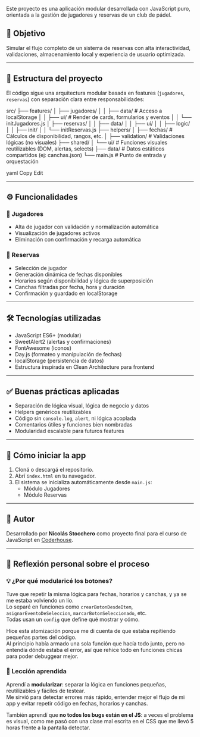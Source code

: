 Este proyecto es una aplicación modular desarrollada con JavaScript puro, orientada a la gestión de jugadores y reservas de un club de pádel.

## 📌 Objetivo

Simular el flujo completo de un sistema de reservas con alta interactividad, validaciones, almacenamiento local y experiencia de usuario optimizada.

---

## 🧱 Estructura del proyecto

El código sigue una arquitectura modular basada en features (`jugadores`, `reservas`) con separación clara entre responsabilidades:

src/
├── features/
│ ├── jugadores/
│ │ ├── data/ # Acceso a localStorage
│ │ ├── ui/ # Render de cards, formularios y eventos
│ │ └── initJugadores.js
│ ├── reservas/
│ │ ├── data/
│ │ ├── ui/
│ │ ├── logic/
│ │ ├── init/
│ │ └── initReservas.js
├── helpers/
│ ├── fechas/ # Cálculos de disponibilidad, rangos, etc.
│ ├── validation/ # Validaciones lógicas (no visuales)
├── shared/
│ └── ui/ # Funciones visuales reutilizables (DOM, alertas, selects)
├── data/ # Datos estáticos compartidos (ej: canchas.json)
└── main.js # Punto de entrada y orquestación

yaml
Copy
Edit

---

## ⚙️ Funcionalidades

### 🎯 Jugadores

- Alta de jugador con validación y normalización automática
- Visualización de jugadores activos
- Eliminación con confirmación y recarga automática

### 📅 Reservas

- Selección de jugador
- Generación dinámica de fechas disponibles
- Horarios según disponibilidad y lógica de superposición
- Canchas filtradas por fecha, hora y duración
- Confirmación y guardado en localStorage

---

## 🛠️ Tecnologías utilizadas

- JavaScript ES6+ (modular)
- SweetAlert2 (alertas y confirmaciones)
- FontAwesome (iconos)
- Day.js (formateo y manipulación de fechas)
- localStorage (persistencia de datos)
- Estructura inspirada en Clean Architecture para frontend

---

## ✅ Buenas prácticas aplicadas

- Separación de lógica visual, lógica de negocio y datos
- Helpers genéricos reutilizables
- Código sin `console.log`, `alert`, ni lógica acoplada
- Comentarios útiles y funciones bien nombradas
- Modularidad escalable para futuros features

---

## 🧪 Cómo iniciar la app

1. Cloná o descargá el repositorio.
2. Abrí `index.html` en tu navegador.
3. El sistema se inicializa automáticamente desde `main.js`:
   - Módulo Jugadores
   - Módulo Reservas

---

## 🙌 Autor

Desarrollado por **Nicolás Stocchero** como proyecto final para el curso de JavaScript en [Coderhouse](https://www.coderhouse.com/).

---

## 💬 Reflexión personal sobre el proceso

### 💡 ¿Por qué modularicé los botones?

Tuve que repetir la misma lógica para fechas, horarios y canchas, y ya se me estaba volviendo un lío.  
Lo separé en funciones como `crearBotonDesdeItem`, `asignarEventoDeSeleccion`, `marcarBotonSeleccionado`, etc.  
Todas usan un `config` que define qué mostrar y cómo.

Hice esta atomización porque me di cuenta de que estaba repitiendo pequeñas partes del código.  
Al principio había armado una sola función que hacía todo junto, pero no entendía dónde estaba el error, así que rehice todo en funciones chicas para poder debuggear mejor.

### 📘 Lección aprendida

Aprendí a **modularizar**: separar la lógica en funciones pequeñas, reutilizables y fáciles de testear.  
Me sirvió para detectar errores más rápido, entender mejor el flujo de mi app y evitar repetir código en fechas, horarios y canchas.

También aprendí que **no todos los bugs están en el JS**: a veces el problema es visual, como me pasó con una clase mal escrita en el CSS que me llevó 5 horas frente a la pantalla detectar.
